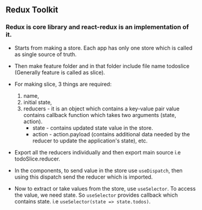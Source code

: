 ## Redux Toolkit

### Redux is core library and react-redux is an implementation of it. </br>

- Starts from making a store. Each app has only one store which is called as single source of truth.

- Then make feature folder and in that folder include file name todoslice (Generally feature is called as slice).

- For making slice, 3 things are required:
    1. name, 
    2. initial state,
    3. reducers - it is an object which contains a key-value pair value contains callback function which takes two arguments (state, action).
        - state - contains updated state value in the store. 
        - action - action.payload (contains additional data needed by the reducer to update the application's state), etc.

- Export all the reducers individually and then export main source i.e todoSlice.reducer.

- In the components, to send value in the store use `useDispatch`, then using this dispatch send the reducer which is imported.

- Now to extract or take values from the store, use `useSelector`. To access the value, we need state. So `useSelector` provides callback which contains state. i.e `useSelector(state => state.todos)`.


